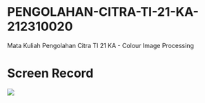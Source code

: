 # PENGOLAHAN-CITRA-TI-21-KA-212310020
Mata Kuliah Pengolahan Citra TI 21 KA - Colour Image Processing 

# Screen Record
![](https://github.com/subhanrizki/PENGOLAHAN-CITRA-TI-21-KA-212310020/blob/main/2024-10-22%2018-47-09.gif)
